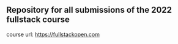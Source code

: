 ## Repository for all submissions of the 2022 fullstack course
course url: https://fullstackopen.com 
